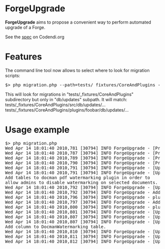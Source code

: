 ForgeUpgrade
============

**ForgeUpgrade** aims to propose a convenient way to perform automated upgrade of a Forge.

See the [spec](https://codendi.org/wiki/index.php?pagename=UpgradeAutomation&group_id=104) on Codendi.org

Features
========
The command line tool now allows to select where to look for migration scripts:
<pre>
$> php migration.php --path=tests/_fixtures/CoreAndPlugins --include="db/updates" check-update
</pre>

This will look for migrations in "tests/_fixtures/CoreAndPlugins" subdirectory
but only in "db/updates" subpath.
It will match:
tests/_fixtures/CoreAndPlugins/src/db/updates/...
tests/_fixtures/CoreAndPlugins/plugins/foobar/db/updates/...

Usage example
=============
<pre>
$> php migration.php
Wed Apr 14 18:01:40 2010,781 [30794] INFO ForgeUpgrade - [Pre Up] Run pre up checks
Wed Apr 14 18:01:40 2010,787 [30794] INFO ForgeUpgrade - [Pre Up] OK : AddTablesForDocmanWatermarking
Wed Apr 14 18:01:40 2010,789 [30794] INFO ForgeUpgrade - [Pre Up] SKIP: AddDateColumnToItem depends on a migration not already applied
Wed Apr 14 18:01:40 2010,790 [30794] INFO ForgeUpgrade - [Pre Up] Global: OK
Wed Apr 14 18:01:40 2010,791 [30794] INFO ForgeUpgrade - [Up] Start running migrations...
Wed Apr 14 18:01:40 2010,791 [30794] INFO ForgeUpgrade - [Up] AddTablesForDocmanWatermarking
Add tables to docman pdf watermarking plugin in order to
allow admins to disable watermarking on selected documents.
Wed Apr 14 18:01:40 2010,792 [30794] INFO ForgeUpgrade - [Up] AddTablesForDocmanWatermarking PreUp OK
Wed Apr 14 18:01:40 2010,792 [30794] INFO ForgeUpgrade - Add table plugin_docmanwatermark_item_excluded
Wed Apr 14 18:01:40 2010,796 [30794] INFO ForgeUpgrade - plugin_docmanwatermark_item_excluded already exists
Wed Apr 14 18:01:40 2010,797 [30794] INFO ForgeUpgrade - Add table plugin_docmanwatermark_item_excluded_log
Wed Apr 14 18:01:40 2010,800 [30794] INFO ForgeUpgrade - plugin_docmanwatermark_item_excluded_log already exists
Wed Apr 14 18:01:40 2010,801 [30794] INFO ForgeUpgrade - [Up] AddTablesForDocmanWatermarking Up OK
Wed Apr 14 18:01:40 2010,807 [30794] INFO ForgeUpgrade - [Up] AddTablesForDocmanWatermarking Done
Wed Apr 14 18:01:40 2010,807 [30794] INFO ForgeUpgrade - [Up] AddDateColumnToItem
Add column to DocmanWatermarking table.
Wed Apr 14 18:01:40 2010,810 [30794] INFO ForgeUpgrade - [Up] AddDateColumnToItem PreUp OK
Wed Apr 14 18:01:40 2010,811 [30794] INFO ForgeUpgrade - [Up] AddDateColumnToItem Up OK
Wed Apr 14 18:01:40 2010,812 [30794] INFO ForgeUpgrade - [Up] AddDateColumnToItem Done
</pre>
